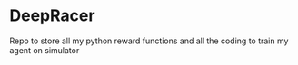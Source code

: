 # DeepRacer
Repo to store all my python reward functions and all the coding to train my agent on simulator
